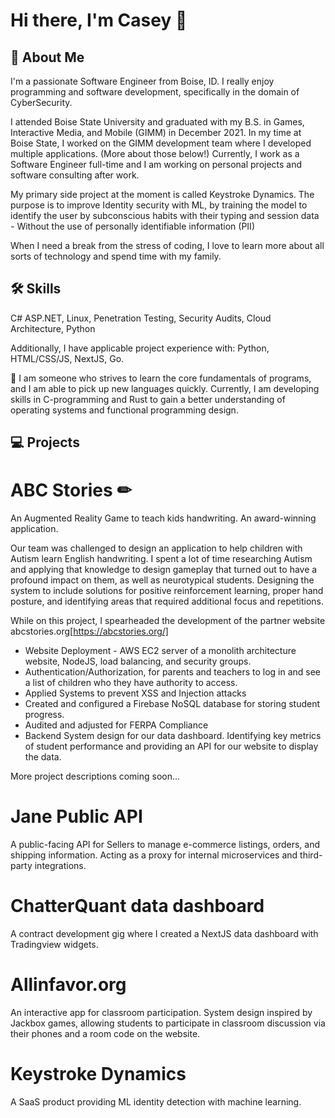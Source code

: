 # Hi there, I'm Casey 👋

## 🚀 About Me
I'm a passionate Software Engineer from Boise, ID.
I really enjoy programming and software development, specifically in the domain of CyberSecurity.

I attended Boise State University and graduated with my B.S. in Games, Interactive Media, and Mobile (GIMM) in December 2021.
In my time at Boise State, I worked on the GIMM development team where I developed multiple applications. (More about those below!)
Currently, I work as a Software Engineer full-time and I am working on personal projects and software consulting after work.

My primary side project at the moment is called Keystroke Dynamics. The purpose is to improve Identity security with ML, by training the model to identify
the user by subconscious habits with their typing and session data - Without the use of personally identifiable information (PII)

When I need a break from the stress of coding, I love to learn more about all sorts of technology and spend time with my family.

## 🛠 Skills
C# ASP.NET, Linux, Penetration Testing, Security Audits, Cloud Architecture, Python

Additionally, I have applicable project experience with:
Python,
HTML/CSS/JS,
NextJS,
Go.

<!-- ![Anurag's GitHub stats](https://github-readme-stats.vercel.app/api?username=yourusername&show_icons=true&theme=radical) -->

🌱 I am someone who strives to learn the core fundamentals of programs, and I am able to pick up new languages quickly.
Currently, I am developing skills in C-programming and Rust to gain a better understanding of operating systems and functional programming design.

## 💻 Projects

# ABC Stories ✏
An Augmented Reality Game to teach kids handwriting. An award-winning application.

Our team was challenged to design an application to help children with Autism learn English handwriting. I spent a lot of time researching Autism and applying that knowledge to design gameplay that turned out to have a profound impact on them, as well as neurotypical students. Designing the system to include solutions for positive reinforcement learning, proper hand posture, and identifying areas that required additional focus and repetitions.

While on this project, I spearheaded the development of the partner website abcstories.org[https://abcstories.org/]
- Website Deployment - AWS EC2 server of a monolith architecture website, NodeJS, load balancing, and security groups.
- Authentication/Authorization, for parents and teachers to log in and see a list of children who they have authority to access.
- Applied Systems to prevent XSS and Injection attacks
- Created and configured a Firebase NoSQL database for storing student progress.
- Audited and adjusted for FERPA Compliance
- Backend System design for our data dashboard. Identifying key metrics of student performance and providing an API for our website to display the data.

More project descriptions coming soon...

# Jane Public API
A public-facing API for Sellers to manage e-commerce listings, orders, and shipping information. Acting as a proxy for internal microservices and third-party integrations.

# ChatterQuant data dashboard
A contract development gig where I created a NextJS data dashboard with Tradingview widgets.

# Allinfavor.org
An interactive app for classroom participation. System design inspired by Jackbox games, allowing students to participate in classroom discussion via their phones and a room code on the website.

# Keystroke Dynamics
A SaaS product providing ML identity detection with machine learning.

<!--
**SOMUCHDOG/SOMUCHDOG** is a ✨ _special_ ✨ repository because its `README.md` (this file) appears on your GitHub profile.

Here are some ideas to get you started:

- 🔭 I’m currently working on ...
- 🌱 I’m currently learning ...
- 👯 I’m looking to collaborate on ...
- 🤔 I’m looking for help with ...
- 💬 Ask me about ...
- 📫 How to reach me: ...
- 😄 Pronouns: ...
- ⚡ Fun fact: ...
-->
